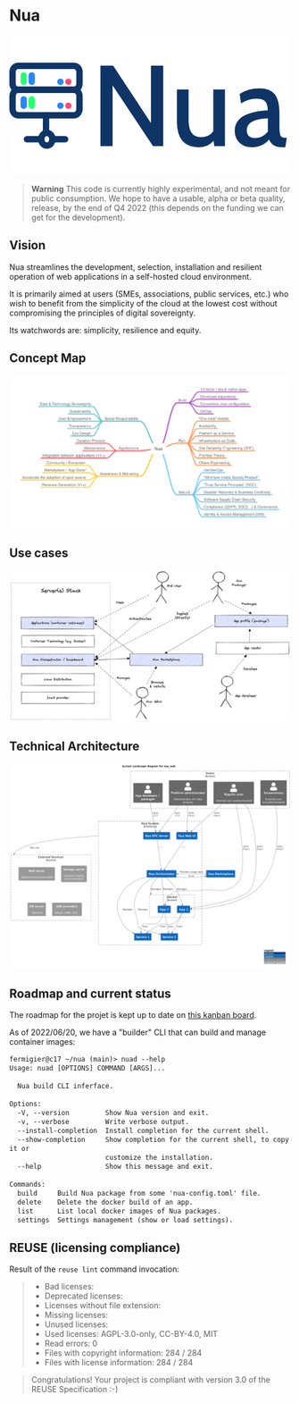 # Nua

<img src="./doc/assets/logo.png" alt="logo nua">

> **Warning**
> This code is currently highly experimental, and not meant for public consumption. We hope to have a usable, alpha or beta quality, release, by the end of Q4 2022 (this depends on the funding we can get for the development).


## Vision

Nua streamlines the development, selection, installation and resilient operation of web applications in a self-hosted cloud environment.

It is primarily aimed at users (SMEs, associations, public services, etc.) who wish to benefit from the simplicity of the cloud at the lowest cost without compromising the principles of digital sovereignty.

Its watchwords are: simplicity, resilience and equity.

## Concept Map

<img src="./doc/src/diagrams/mindmaps/Nua Concept Map.png" alt="concept map">

## Use cases

<img src="./doc/src/diagrams/others/Nua use cases.png" alt="use cases">

## Technical Architecture

<img src="./doc/src/diagrams/c4/level1.png" alt="architecture">

## Roadmap and current status

The roadmap for the projet is kept up to date on [this kanban board](https://github.com/abilian/nua/projects/1).

As of 2022/06/20, we have a "builder" CLI that can build and manage container images:

```
fermigier@c17 ~/nua (main)> nuad --help
Usage: nuad [OPTIONS] COMMAND [ARGS]...

  Nua build CLI inferface.

Options:
  -V, --version         Show Nua version and exit.
  -v, --verbose         Write verbose output.
  --install-completion  Install completion for the current shell.
  --show-completion     Show completion for the current shell, to copy it or
                        customize the installation.
  --help                Show this message and exit.

Commands:
  build     Build Nua package from some 'nua-config.toml' file.
  delete    Delete the docker build of an app.
  list      List local docker images of Nua packages.
  settings  Settings management (show or load settings).

```

## REUSE (licensing compliance)

Result of the `reuse lint` command invocation:

> * Bad licenses:
> * Deprecated licenses:
> * Licenses without file extension:
> * Missing licenses:
> * Unused licenses:
> * Used licenses: AGPL-3.0-only, CC-BY-4.0, MIT
> * Read errors: 0
> * Files with copyright information: 284 / 284
> * Files with license information: 284 / 284

> Congratulations! Your project is compliant with version 3.0 of the REUSE Specification :-)
